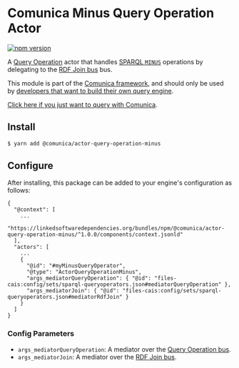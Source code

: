 # Comunica Minus Query Operation Actor

[![npm version](https://badge.fury.io/js/%40comunica%2Factor-query-operation-minus.svg)](https://www.npmjs.com/package/@comunica/actor-query-operation-minus)

A [Query Operation](https://github.com/comunica/comunica/tree/master/packages/bus-query-operation) actor that handles [SPARQL `MINUS`](https://www.w3.org/TR/sparql11-query/#neg-notexists-minus) operations
by delegating to the [RDF Join bus](https://github.com/comunica/comunica/tree/master/packages/bus-rdf-join) bus.

This module is part of the [Comunica framework](https://github.com/comunica/comunica),
and should only be used by [developers that want to build their own query engine](https://comunica.dev/docs/modify/).

[Click here if you just want to query with Comunica](https://comunica.dev/docs/query/).

## Install

```bash
$ yarn add @comunica/actor-query-operation-minus
```

## Configure

After installing, this package can be added to your engine's configuration as follows:
```text
{
  "@context": [
    ...
    "https://linkedsoftwaredependencies.org/bundles/npm/@comunica/actor-query-operation-minus/^1.0.0/components/context.jsonld"  
  ],
  "actors": [
    ...
    {
      "@id": "#myMinusQueryOperator",
      "@type": "ActorQueryOperationMinus",
      "args_mediatorQueryOperation": { "@id": "files-cais:config/sets/sparql-queryoperators.json#mediatorQueryOperation" },
      "args_mediatorJoin": { "@id": "files-cais:config/sets/sparql-queryoperators.json#mediatorRdfJoin" }
    }
  ]
}
```

### Config Parameters

* `args_mediatorQueryOperation`: A mediator over the [Query Operation bus](https://github.com/comunica/comunica/tree/master/packages/bus-query-operation).
* `args_mediatorJoin`: A mediator over the [RDF Join bus](https://github.com/comunica/comunica/tree/master/packages/bus-rdf-join).

